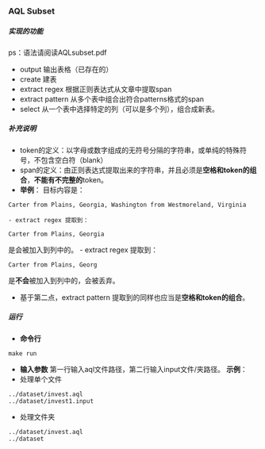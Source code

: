 ### AQL Subset

##### 实现的功能
ps：语法请阅读AQLsubset.pdf
 - output 输出表格（已存在的）
 - create 建表
  - extract regex 根据正则表达式从文章中提取span
  - extract pattern 从多个表中组合出符合patterns格式的span
  - select 从一个表中选择特定的列（可以是多个列），组合成新表。

##### 补充说明
 - token的定义：以字母或数字组成的无符号分隔的字符串，或单纯的特殊符号，不包含空白符（blank）
 - span的定义：由正则表达式提取出来的字符串，并且必须是**空格和token的组合**，**不能有不完整的**token。
  - **举例**：
   目标内容是：
   ```
   Carter from Plains, Georgia, Washington from Westmoreland, Virginia
   ```
    - extract regex 提取到：
   ```
   Carter from Plains, Georgia
   ```
   是会被加入到列中的。
    - extract regex 提取到：
   ```
   Carter from Plains, Georg
   ```
   是**不会**被加入到列中的，会被丢弃。
 - 基于第二点，extract pattern 提取到的同样也应当是**空格和token的组合**。

##### 运行
 - **命令行**
 ```
 make run
 ```
 - **输入参数**
 第一行输入aql文件路径，第二行输入input文件/夹路径。
 **示例**：
  - 处理单个文件
  ```
  ../dataset/invest.aql
  ../dataset/invest1.input
  ```
  - 处理文件夹
  ```
  ../dataset/invest.aql
  ../dataset
  ```
